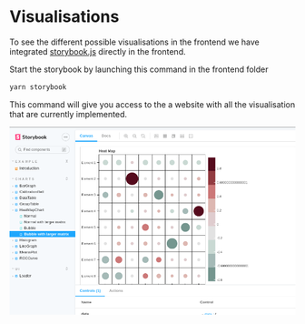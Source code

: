 # Visualisations

To see the different possible visualisations in the frontend we have integrated [storybook.js](https://storybook.js.org) directly in the frontend.

Start the storybook by launching this command in the frontend folder

```bash
yarn storybook
```

This command will give you access to the a website with all the visualisation that are currently implemented.

![Example of the storybook](<../../.gitbook/assets/image (3).png>)

